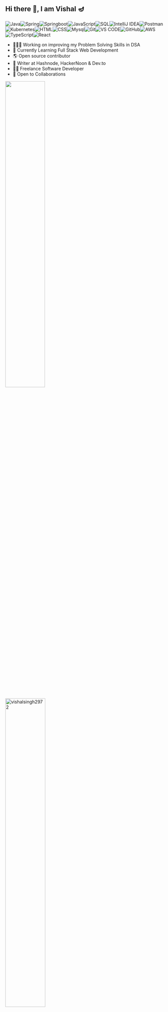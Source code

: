 ## Hi there 👋, I am Vishal 🪔

![Java](https://img.shields.io/badge/Java-ED8B00?style=for-the-badge&logo=Java&logoColor=white)![Spring](https://img.shields.io/badge/Spring-6DB33F?style=for-the-badge&logo=spring&logoColor=white)![Springboot](https://img.shields.io/badge/Spring_Boot-754111?style=for-the-badge&logo=spring-boot)![JavaScript](https://img.shields.io/badge/JavaScript-F7DF1E?style=for-the-badge&logo=javascript&logoColor=black)![SQL](https://img.shields.io/badge/SQL-CC2927?style=for-the-badge&logo=sql&logoColor=white)![IntelliJ IDEA](https://img.shields.io/badge/IntelliJ-521369.svg?style=for-the-badge&logo=intellij-idea&logoColor=white)![Postman](https://img.shields.io/badge/Postman-FF6C37?style=for-the-badge&logo=postman&logoColor=white)![Kubernetes](https://img.shields.io/badge/kubernetes-%23326ce5.svg?style=for-the-badge&logo=kubernetes&logoColor=white)![HTML](https://img.shields.io/badge/HTML5-E34F26?style=for-the-badge&logo=html5&logoColor=white)![CSS](https://img.shields.io/badge/CSS3-1572B6?style=for-the-badge&logo=css3&logoColor=white)![Mysql](https://img.shields.io/badge/MySQL-005C84?style=for-the-badge&logo=mysql&logoColor=white)![Git](https://img.shields.io/badge/git-%23F05033.svg?style=for-the-badge&logo=git&logoColor=white)![VS CODE](https://img.shields.io/badge/VS_Code-A94FC9?style=for-the-badge&logo=visual-studio-code&logoColor=white)![GitHub](https://img.shields.io/badge/github-%23121011.svg?style=for-the-badge&logo=github&logoColor=white)![AWS](https://img.shields.io/badge/AWS-%23FF2900.svg?style=for-the-badge&logo=amazon-aws&logoColor=white)![TypeScript](https://img.shields.io/badge/TypeScript-D2691E?style=for-the-badge&logo=typescript&logoColor=white)![React](https://img.shields.io/badge/React-61DAFB?style=for-the-badge&logo=react&logoColor=black)

- 🧑🏻‍💻 Working on improving my Problem Solving Skills in DSA 
- 🦿 Currently Learning Full Stack Web Development 
- 🌎 Open source contributor                                                          
- 📝 Writer at Hashnode, HackerNoon & Dev.to
- 👨‍💻 Freelance Software Developer
- 🤝 Open to Collaborations

<div>
  
  <a title="GitHub Readme Stats"><img src="https://fabianocouto-readme-stats.vercel.app/api?username=vishalsingh2972&show_icons=true&include_all_commits=true&count_private=true&theme=github_dark_dimmed&hide=stars&line_height=28&v1&rank_icon=github&text_color=adbac7&title_color=7cfe9e&icon_color=7cfe9e" width=49.6% />
  </a>
  <a title="Github Readme Streak Stats"><img src="https://github-readme-streak-stats.herokuapp.com/?user=vishalsingh2972&background=24292f&border=373e47&stroke=373e47&currStreakNum=adbac7&sideNums=adbac7&sideLabels=adbac7&dates=adbac7&ring=7cfe9e&currStreakLabel=7cfe9e&fire=213658k" alt="vishalsingh2972" width=49.79% />
  </a>
  
</div>
